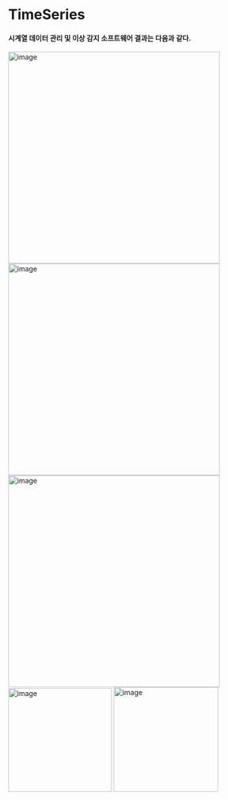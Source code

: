 # TimeSeries

#### 시계열 데이터 관리 및 이상 감지 소프트웨어 결과는 다음과 같다.

<img width="427" alt="image" src="https://user-images.githubusercontent.com/117606355/200201407-1e68a54a-fd6f-4836-b8e9-c797fe6e2a08.png">

<img width="427" alt="image" src="https://user-images.githubusercontent.com/117606355/200201410-8e793437-ba48-44b1-8035-120def00a313.png">

<img width="427" alt="image" src="https://user-images.githubusercontent.com/117606355/200201411-008b1f1e-62ca-435f-8285-c59d10b2b22c.png">


<img width="209" alt="image" src="https://user-images.githubusercontent.com/117606355/200202304-2eaaab45-5269-4d28-8c09-a7362ffb24a5.png">
<img width="211" alt="image" src="https://user-images.githubusercontent.com/117606355/200202309-5ab45d97-244e-48b7-b9a9-aaeb0b30a798.png">

